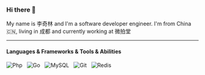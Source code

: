 ### Hi there 👋

My name is 李奇林 and I'm a software developer engineer. I'm from China 🇨🇳, living in 成都 and currently working at 微拍堂

<hr>

#### Languages & Frameworks & Tools & Abilities
![Php](https://img.shields.io/badge/-Php-black?logo=java&style=social)&nbsp;&nbsp;
![Go](https://img.shields.io/badge/-Go-black?logo=go&style=social)&nbsp;&nbsp;
![MySQL](https://img.shields.io/badge/-MySQL-black?logo=mysql&style=social)&nbsp;&nbsp;
![Git](https://img.shields.io/badge/-Git-black?logo=git&style=social)&nbsp;&nbsp;
![Redis](https://img.shields.io/badge/-Redis-black?logo=redis&style=social)&nbsp;&nbsp;